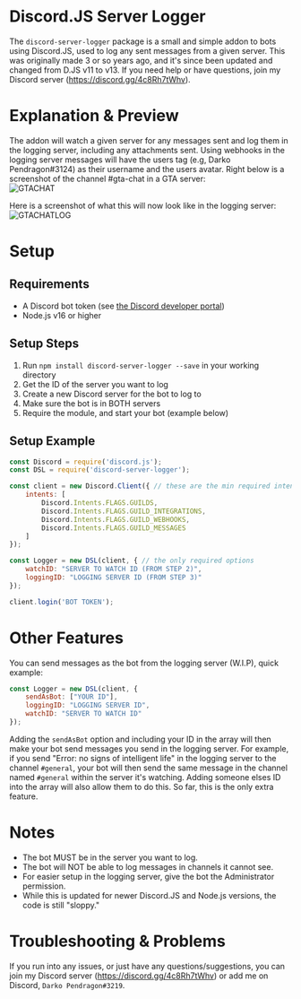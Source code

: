 # Discord.JS Server Logger
The `discord-server-logger` package is a small and simple addon to bots using Discord.JS, used to log any sent messages from a given server. This was originally made 3 or so years ago, and it's since been updated and changed from D.JS v11 to v13. If you need help or have questions, join my Discord server (https://discord.gg/4c8Rh7tWhv).
    
# Explanation & Preview
The addon will watch a given server for any messages sent and log them in the logging server, including any attachments sent. Using webhooks in the logging server messages will have the users tag (e.g, Darko Pendragon#3124) as their username and the users avatar. Right below is a screenshot of the channel #gta-chat in a GTA server:  
![GTACHAT](https://user-images.githubusercontent.com/28911975/147382405-b344adeb-cf5a-4b87-af7c-fffffaaf717e.png)  
  
Here is a screenshot of what this will now look like in the logging server:  
![GTACHATLOG](https://user-images.githubusercontent.com/28911975/147382402-b5c2d2b5-8c9d-47e5-baa0-3e6bf3de951f.png)  
  
# Setup
## Requirements
* A Discord bot token (see [the Discord developer portal](https://discord.com/developers/applications))
* Node.js v16 or higher
  
## Setup Steps
1. Run `npm install discord-server-logger --save` in your working directory
2. Get the ID of the server you want to log
3. Create a new Discord server for the bot to log to
4. Make sure the bot is in BOTH servers
5. Require the module, and start your bot (example below)
   
## Setup Example
```js
const Discord = require('discord.js');
const DSL = require('discord-server-logger');

const client = new Discord.Client({ // these are the min required intents to run correctly
    intents: [
        Discord.Intents.FLAGS.GUILDS,
        Discord.Intents.FLAGS.GUILD_INTEGRATIONS,
        Discord.Intents.FLAGS.GUILD_WEBHOOKS,
        Discord.Intents.FLAGS.GUILD_MESSAGES
    ]
});

const Logger = new DSL(client, { // the only required options
    watchID: "SERVER TO WATCH ID (FROM STEP 2)",
    loggingID: "LOGGING SERVER ID (FROM STEP 3)"
});

client.login('BOT TOKEN');
```

# Other Features
You can send messages as the bot from the logging server (W.I.P), quick example:
```js
const Logger = new DSL(client, {
    sendAsBot: ["YOUR ID"],
    loggingID: "LOGGING SERVER ID",
    watchID: "SERVER TO WATCH ID"
});
```
Adding the `sendAsBot` option and including your ID in the array will then make your bot send messages you send in the logging server. For example, if you send "Error: no signs of intelligent life" in the logging server to the channel `#general`, your bot will then send the same message in the channel named `#general` within the server it's watching. Adding someone elses ID into the array will also allow them to do this. So far, this is the only extra feature.

# Notes
* The bot MUST be in the server you want to log.
* The bot will NOT be able to log messages in channels it cannot see.
* For easier setup in the logging server, give the bot the Administrator permission.
* While this is updated for newer Discord.JS and Node.js versions, the code is still "sloppy."

# Troubleshooting & Problems
If you run into any issues, or just have any questions/suggestions, you can join my Discord server (https://discord.gg/4c8Rh7tWhv) or add me on Discord, `Darko Pendragon#3219`.

